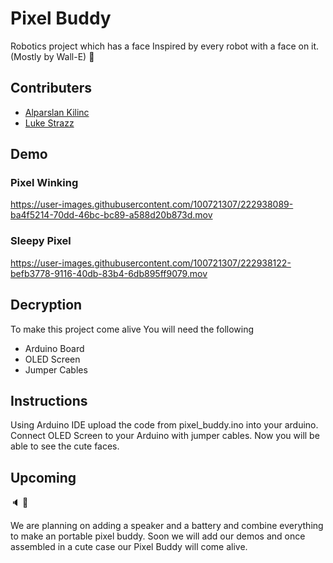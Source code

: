 # Pixel Buddy
Robotics project which has a face
Inspired by every robot with a face on it. (Mostly by Wall-E)  :robot:

## Contributers
- [Alparslan Kilinc](https://github.com/AlparslanKilinc)
- [Luke Strazz](https://github.com/LukeStrazz)

## Demo

### Pixel Winking
https://user-images.githubusercontent.com/100721307/222938089-ba4f5214-70dd-46bc-bc89-a588d20b873d.mov

### Sleepy Pixel
https://user-images.githubusercontent.com/100721307/222938122-befb3778-9116-40db-83b4-6db895ff9079.mov

## Decryption
To make this project come alive You will need the following
- Arduino Board
- OLED Screen
- Jumper Cables

## Instructions
Using Arduino IDE upload the code from pixel_buddy.ino into your arduino.
Connect OLED Screen to your Arduino with jumper cables.
Now you will be able to see the cute faces.

## Upcoming
:speaker: :battery:

We are planning on adding a speaker  and a battery and combine everything to make an portable pixel buddy.
Soon we will add our demos and once assembled in a cute case our Pixel Buddy will come alive.
